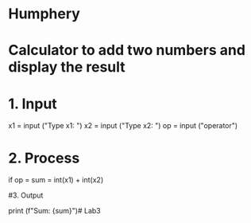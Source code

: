 # Humphery
# Calculator to add two numbers and display the result

# 1. Input
x1 = input ("Type x1: ")
x2 = input ("Type x2: ")
op = input ("operator")

# 2. Process
if op =
sum = int(x1) + int(x2)

#3. Output


print (f"Sum: {sum}")# Lab3

